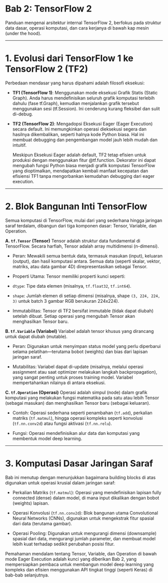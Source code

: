 # Bab 2: TensorFlow 2

Panduan mengenai arsitektur internal TensorFlow 2, berfokus pada struktur data dasar, operasi komputasi, dan cara kerjanya di bawah kap mesin (under the hood).

---

# 1. Evolusi dari TensorFlow 1 ke TensorFlow 2 (TF2)

Perbedaan mendasar yang harus dipahami adalah filosofi eksekusi:

- **TF1 (TensorFlow 1)**: Menggunakan mode eksekusi Grafik Statis (Static Graph). Anda harus mendefinisikan seluruh grafik komputasi terlebih dahulu (fase tf.Graph), kemudian menjalankan grafik tersebut menggunakan sesi (tf.Session). Ini cenderung kurang fleksibel dan sulit di-debug.

- **TF2 (TensorFlow 2)**: Mengadopsi Eksekusi Eager (Eager Execution) secara default. Ini memungkinkan operasi dieksekusi segera dan hasilnya dikembalikan, seperti halnya kode Python biasa. Hal ini membuat debugging dan pengembangan model jauh lebih mudah dan intuitif.

    Meskipun Eksekusi Eager adalah default, TF2 tetap efisien untuk produksi dengan menggunakan fitur @tf.function. Dekorator ini dapat mengubah fungsi Python biasa menjadi grafik komputasi TensorFlow yang dioptimalkan, mendapatkan kembali manfaat kecepatan dan efisiensi TF1 tanpa mengorbankan kemudahan debugging dari eager execution.

---

# 2. Blok Bangunan Inti TensorFlow
Semua komputasi di TensorFlow, mulai dari yang sederhana hingga jaringan saraf terdalam, dibangun dari tiga komponen dasar: Tensor, Variable, dan Operation.

**A. `tf.Tensor` (Tensor)**
Tensor adalah struktur data fundamental di TensorFlow.  Secara harfiah, Tensor adalah array multidimensi (n-dimensi).

- Peran: Mewakili semua bentuk data, termasuk masukan (input), keluaran (output), dan hasil komputasi antara. Semua data (seperti skalar, vektor, matriks, atau data gambar 4D) direpresentasikan sebagai Tensor.

- Properti Utama: Tensor memiliki properti kunci seperti:

- `dtype`: Tipe data elemen (misalnya, `tf.float32`, `tf.int64`).

- `shape`: Jumlah elemen di setiap dimensi (misalnya, shape `(3, 224, 224, 3)` untuk batch 3 gambar RGB berukuran 224x224).

- Immutabilitas: Tensor di TF2 bersifat immutable (tidak dapat diubah) setelah dibuat. Setiap operasi yang mengubah Tensor akan menghasilkan Tensor baru.

**B. `tf.Variable` (Variabel)**
Variabel adalah tensor khusus yang dirancang untuk dapat diubah (mutable).

- Peran: Digunakan untuk menyimpan status model yang perlu diperbarui selama pelatihan—terutama bobot (weights) dan bias dari lapisan jaringan saraf.

- Mutabilitas: Variabel dapat di-update (misalnya, melalui operasi assignment atau saat optimizer melakukan langkah backpropagation), yang sangat penting untuk proses training model. Variabel mempertahankan nilainya di antara eksekusi.

**C. `tf.Operation` (Operasi)**
Operasi adalah simpul (node) dalam grafik komputasi yang melakukan fungsi matematika pada satu atau lebih Tensor (sebagai masukan) dan menghasilkan Tensor baru (sebagai keluaran).

- Contoh: Operasi sederhana seperti penambahan (`tf.add`), perkalian matriks (`tf.matmul`), hingga operasi kompleks seperti konvolusi (`tf.nn.conv2d`) atau fungsi aktivasi (`tf.nn.relu`).

- Fungsi: Operasi mendefinisikan alur data dan komputasi yang membentuk model deep learning.

---

#  3. Komputasi Dasar Jaringan Saraf
Bab ini menutup dengan menunjukkan bagaimana building blocks di atas digunakan untuk operasi krusial dalam jaringan saraf:

- Perkalian Matriks (`tf.matmul`): Operasi yang mendefinisikan lapisan fully connected (dense) dalam model, di mana input dikalikan dengan bobot (weights) lapisan.

- Operasi Konvolusi (`tf.nn.conv2d`): Blok bangunan utama Convolutional Neural Networks (CNNs), digunakan untuk mengekstrak fitur spasial dari data (terutama gambar).

- Operasi Pooling: Digunakan untuk mengurangi dimensi (downsample) spasial dari data, mengurangi jumlah parameter, dan membuat model lebih kuat terhadap sedikit perubahan posisi fitur.

Pemahaman mendalam tentang Tensor, Variable, dan Operation di bawah mode Eager Execution adalah kunci yang diberikan Bab 2, yang mempersiapkan pembaca untuk membangun model deep learning yang kompleks dan efisien menggunakan API tingkat tinggi (seperti Keras) di bab-bab selanjutnya.


